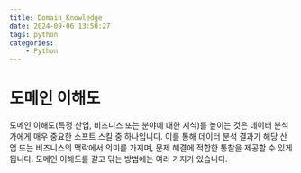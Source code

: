 ```yaml
---
title: Domain_Knowledge
date: 2024-09-06 13:50:27
tags: python
categories:
    - Python
---
```

# 도메인 이해도

도메인 이해도(특정 산업, 비즈니스 또는 분야에 대한 지식)를 높이는 것은 데이터 분석가에게 매우 중요한 소프트 스킬 중 하나입니다. 이를 통해 데이터 분석 결과가 해당 산업 또는 비즈니스의 맥락에서 의미를 가지며, 문제 해결에 적합한 통찰을 제공할 수 있게 됩니다. 도메인 이해도를 갈고 닦는 방법에는 여러 가지가 있습니다.